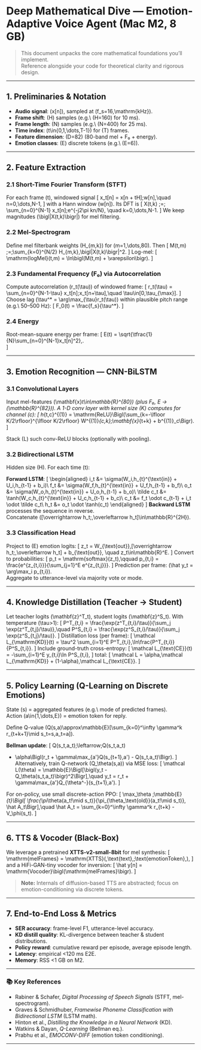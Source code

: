# Deep Mathematical Dive — Emotion-Adaptive Voice Agent (Mac M2, 8 GB)

> This document unpacks the core mathematical foundations you’ll implement.  
> Reference alongside your code for theoretical clarity and rigorous design.

---

## 1. Preliminaries & Notation

- **Audio signal**: \(x[n]\), sampled at \(f_s=16\,\mathrm{kHz}\).  
- **Frame shift**: \(H\) samples (e.g.\ \(H=160\) for 10 ms).  
- **Frame length**: \(N\) samples (e.g.\ \(N=400\) for 25 ms).  
- **Time index**: \(t\in\{0,1,\dots,T-1\}\) for \(T\) frames.  
- **Feature dimension**: \(D=82\) (80-band mel + F₀ + energy).  
- **Emotion classes**: \(E\) discrete tokens (e.g.\ \(E=6\)).

---

## 2. Feature Extraction

### 2.1 Short-Time Fourier Transform (STFT)

For each frame \(t\), windowed signal
\[
x_t[n] = x[n + tH]\;w[n],\quad n=0,\dots,N-1,
\]
with a Hann window \(w[n]\). Its DFT is
\[
X(t,k) \;=\; \sum_{n=0}^{N-1} x_t[n]\;e^{-j2\pi kn/N},
\quad k=0,\dots,N-1.
\]
We keep magnitudes \(\bigl|X(t,k)\bigr|\) for mel filtering.

### 2.2 Mel-Spectrogram

Define mel filterbank weights \(H_{m,k}\) for \(m=1,\dots,80\). Then
\[
M(t,m) \;=\;\sum_{k=0}^{N/2} H_{m,k}\,\bigl|X(t,k)\bigr|^2.
\]
Log-mel:
\[
\mathrm{logMel}(t,m) = \ln\bigl(M(t,m) + \varepsilon\bigr).
\]

### 2.3 Fundamental Frequency (F₀) via Autocorrelation

Compute autocorrelation \(r_t(\tau)\) of windowed frame:
\[
r_t(\tau) = \sum_{n=0}^{N-1-\tau} x_t[n]\;x_t[n+\tau],\quad \tau\in[0,\tau_{\max}].
\]
Choose lag
\(\tau^* = \arg\max_{\tau}r_t(\tau)\) within plausible pitch range (e.g.\ 50–500 Hz):
\[
F_0(t) = \frac{f_s}{\tau^*}.
\]

### 2.4 Energy

Root-mean-square energy per frame:
\[
E(t) = \sqrt{\tfrac{1}{N}\sum_{n=0}^{N-1}x_t[n]^2}\,.  
\]

---

## 3. Emotion Recognition — CNN-BiLSTM

### 3.1 Convolutional Layers

Input mel-features \(\mathbf{x}_t\in\mathbb{R}^{80}\) (plus F₀, E → \(\mathbb{R}^{82}\)). A 1-D conv layer with kernel size \(K\) computes for channel \(c\):
\[
h_{t,c}^{(1)} = \mathrm{ReLU}\Bigl(\sum_{k=-\lfloor K/2\rfloor}^{\lfloor K/2\rfloor}
  W^{(1)}_{c,k}\;\mathbf{x}_{t+k} + b^{(1)}_c\Bigr).
\]

Stack \(L\) such conv-ReLU blocks (optionally with pooling).

### 3.2 Bidirectional LSTM

Hidden size \(H\). For each time \(t\):

**Forward LSTM**:
\[
\begin{aligned}
i_t &= \sigma(W_i\,h_{t}^{\text{in}} + U_i\,h_{t-1} + b_i)\\
f_t &= \sigma(W_f\,h_{t}^{\text{in}} + U_f\,h_{t-1} + b_f)\\
o_t &= \sigma(W_o\,h_{t}^{\text{in}} + U_o\,h_{t-1} + b_o)\\
\tilde c_t &= \tanh(W_c\,h_{t}^{\text{in}} + U_c\,h_{t-1} + b_c)\\
c_t &= f_t \odot c_{t-1} + i_t \odot \tilde c_t\\
h_t &= o_t \odot \tanh(c_t)
\end{aligned}
\]
**Backward LSTM** processes the sequence in reverse.  
Concatenate \([\overrightarrow h_t;\,\overleftarrow h_t]\in\mathbb{R}^{2H}\).

### 3.3 Classification Head

Project to \(E\) emotion logits:
\[
z_t = W_{\text{out}}\,[\overrightarrow h_t;\,\overleftarrow h_t] + b_{\text{out}},
\quad z_t\in\mathbb{R}^E.
\]
Convert to probabilities:
\[
p_t = \mathrm{softmax}(z_t),\qquad p_{t,i} = \frac{e^{z_{t,i}}}{\sum_{j=1}^E e^{z_{t,j}}}.
\]
Prediction per frame: \(\hat y_t = \arg\max_i p_{t,i}\).  
Aggregate to utterance-level via majority vote or mode.

---

## 4. Knowledge Distillation (Teacher → Student)

Let teacher logits \(\mathbf{z}^T_t\), student logits \(\mathbf{z}^S_t\). With temperature \(\tau>1\):
\[
P^T_{t,i} = \frac{\exp(z^T_{t,i}/\tau)}{\sum_j \exp(z^T_{t,j}/\tau)},\quad
P^S_{t,i} = \frac{\exp(z^S_{t,i}/\tau)}{\sum_j \exp(z^S_{t,j}/\tau)}.
\]
Distillation loss (per frame):
\[
\mathcal L_{\mathrm{KD}}(t) 
= \tau^2 \sum_{i=1}^E P^T_{t,i}\,\ln\frac{P^T_{t,i}}{P^S_{t,i}}.
\]
Include ground-truth cross-entropy:
\[
\mathcal L_{\text{CE}}(t) 
= -\sum_{i=1}^E y_{t,i}\ln P^S_{t,i},
\]
total:
\[
\mathcal L = \alpha\,\mathcal L_{\mathrm{KD}} + (1-\alpha)\,\mathcal L_{\text{CE}}.
\]

---

## 5. Policy Learning (Q-Learning on Discrete Emotions)

State \(s\) = aggregated features (e.g.\ mode of predicted frames).  
Action \(a\in\{1,\dots,E\}\) = emotion token for reply.

Define Q-value \(Q(s,a)\approx\mathbb{E}[\sum_{k=0}^\infty \gamma^k r_{t+k+1}\mid s_t=s,a_t=a]\).

**Bellman update**:
\[
Q(s_t,a_t)\;\leftarrow\;Q(s_t,a_t)
+ \alpha\Bigl(r_t + \gamma\max_{a'}Q(s_{t+1},a') - Q(s_t,a_t)\Bigr).
\]
Alternatively, train Q-network \(Q_\theta(s,a)\) via MSE loss:
\[
\mathcal L(\theta) 
= \mathbb{E}\Bigl[\bigl(y_t - Q_\theta(s_t,a_t)\bigr)^2\Bigr],\quad
y_t = r_t + \gamma\max_{a'}Q_{\theta^-}(s_{t+1},a').
\]

For on-policy, use small discrete-action PPO:
\[
\max_\theta \;\mathbb{E}_{t}\Bigl[
  \frac{\pi_\theta(a_t\!\mid s_t)}{\pi_{\theta_\text{old}}(a_t\!\mid s_t)}\,
  \hat A_t\Bigr],\quad
\hat A_t = \sum_{k=0}^\infty \gamma^k r_{t+k} - V_\phi(s_t).
\]

---

## 6. TTS & Vocoder (Black-Box)

We leverage a pretrained **XTTS-v2-small-8bit** for mel synthesis:
\[
\mathrm{melFrames} = \mathrm{XTTS}(\,\text{text},\;\text{emotionToken}\,),
\]
and a HiFi-GAN-tiny vocoder for inversion:
\[
\hat y[n] = \mathrm{Vocoder}\bigl(\mathrm{melFrames}\bigr).
\]

> **Note:** Internals of diffusion-based TTS are abstracted; focus on emotion-conditioning via discrete tokens.

---

## 7. End-to-End Loss & Metrics

- **SER accuracy**: frame-level F1, utterance-level accuracy.  
- **KD distill quality**: KL-divergence between teacher & student distributions.  
- **Policy reward**: cumulative reward per episode, average episode length.  
- **Latency**: empirical <120 ms E2E.  
- **Memory**: RSS <1 GB on M2.

---

### 📚 Key References

- Rabiner & Schafer, *Digital Processing of Speech Signals* (STFT, mel-spectrogram).  
- Graves & Schmidhuber, *Framewise Phoneme Classification with Bidirectional LSTM* (LSTM math).  
- Hinton et al., *Distilling the Knowledge in a Neural Network* (KD).  
- Watkins & Dayan, *Q-Learning* (Bellman eq.).  
- Prabhu et al., *EMOCONV-DIFF* (emotion token conditioning).

---